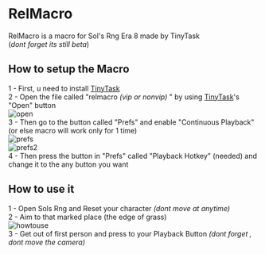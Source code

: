# RelMacro
RelMacro is a macro for Sol's Rng Era 8 made by TinyTask \
(*dont forget its still beta*)
## How to setup the Macro
1 - First, u need to install [TinyTask](https://tinytask.net/download.html) \
2 - Open the file called "relmacro *(vip  or nonvip)* " by using [TinyTask](https://tinytask.net/download.html)'s "Open" button \
![open](https://cdn.discordapp.com/attachments/1260228799963074562/1260247922541592576/image.png?ex=668ea0d7&is=668d4f57&hm=547342ec39ebfb8f4816fc136c3aaeb3b36f078df223099dfa28dd1fb5a05535&)\
3 - Then go to the button called "Prefs" and enable "Continuous Playback" (or else macro will work only for 1 time) \
![prefs](https://cdn.discordapp.com/attachments/1260228799963074562/1260247955236061336/image.png?ex=668ea0de&is=668d4f5e&hm=80b51ac46354bbdfb4a574081e4c4ef37d26644cb21b77fb4ec702b562062095&)\
![prefs2](https://cdn.discordapp.com/attachments/1260228799963074562/1260298349190320198/image.png?ex=668ecfcd&is=668d7e4d&hm=bc20e8da85cb237533faf2fce1de03d5a78db03fcd2c4ffdce40b5a938c228e5&)\
4 - Then press the button in "Prefs" called "Playback Hotkey" (needed) and change it to the any button you want 
## How to use it
1 - Open Sols Rng and Reset your character *(dont move at anytime)* \
2 - Aim to that marked place (the edge of grass) \
![howtouse](https://cdn.discordapp.com/attachments/1260228799963074562/1260281276548648960/image.png?ex=668ebfe7&is=668d6e67&hm=f0b70309ad8be6bffd3eb4322b521ce1f705cf6efe9eae3cd233592f30113fb3&) \
3 - Get out of first person and press to your Playback Button 
*(dont forget , dont move the camera)*

